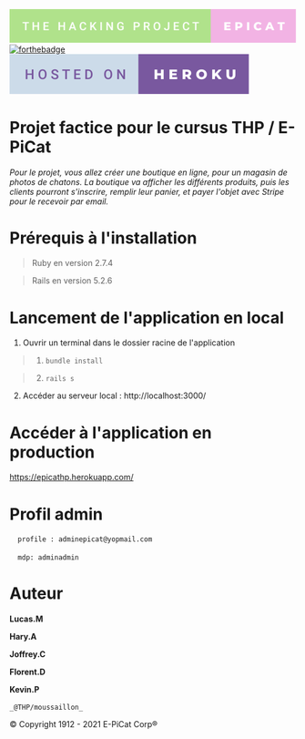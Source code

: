 [![forthebadge](https://raw.githubusercontent.com/KevinPiriou/readme-parts/master/Badges/the-hacking-project-epicat.svg)](https://raw.githubusercontent.com/KevinPiriou/readme-parts/master/Badges/the-hacking-project-epicat.svg)
[![forthebadge](https://forthebadge.com/images/badges/made-with-ruby.svg)](https://forthebadge.com/images/badges/made-with-ruby.svg)
[![forthebadge](https://raw.githubusercontent.com/fleopaulD/README-parts/main/Badges/ftb-hosted-on-heroku.svg)](https://raw.githubusercontent.com/fleopaulD/README-parts/main/Badges/ftb-hosted-on-heroku.svg)

# Projet factice pour le cursus THP / **E-PiCat**

_Pour le projet, vous allez créer une boutique en ligne, pour un magasin de photos de chatons. La boutique va afficher les différents produits, puis les clients pourront s'inscrire, remplir leur panier, et payer l'objet avec Stripe pour le recevoir par email._
# Prérequis à l'installation
> Ruby en version 2.7.4

> Rails en version 5.2.6

# Lancement de l'application en local
  1. Ouvrir un terminal dans le dossier racine de l'application
  > 1. ```bundle install```

  > 2. ```rails s```

  2. Accéder au serveur local : http://localhost:3000/

# Accéder à l'application en production
  https://epicathp.herokuapp.com/

# Profil admin
      profile : adminepicat@yopmail.com
      
      mdp: adminadmin


# Auteur
**Lucas.M**

**Hary.A**

**Joffrey.C**

**Florent.D**

**Kevin.P**

    _@THP/moussaillon_

© Copyright 1912 - 2021 E-PiCat Corp®